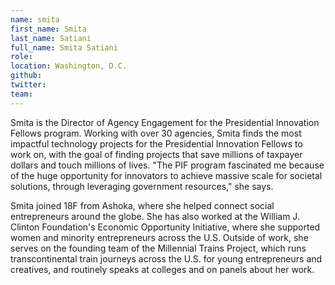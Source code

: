 ```yaml
---
name: smita
first_name: Smita
last_name: Satiani
full_name: Smita Satiani
role:
location: Washington, D.C.
github:
twitter:
team:
---
```


Smita is the Director of Agency Engagement for the Presidential Innovation Fellows program. Working with over 30 agencies, Smita finds the most impactful technology projects for the Presidential Innovation Fellows to work on, with the goal of finding projects that save millions of taxpayer dollars and touch millions of lives. "The PIF program fascinated me because of the huge opportunity for innovators to achieve massive scale for societal solutions, through leveraging government resources," she says.

Smita joined 18F from Ashoka, where she helped connect social entrepreneurs around the globe. She has also worked at the William J. Clinton Foundation's Economic Opportunity Initiative, where she supported women and minority entrepreneurs across the U.S. Outside of work, she serves on the founding team of the Millennial Trains Project, which runs transcontinental train journeys across the U.S. for young entrepreneurs and creatives, and routinely speaks at colleges and on panels about her work.
